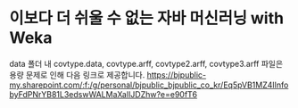 # 이보다 더 쉬울 수 없는 자바 머신러닝 with Weka

data 폴더 내 covtype.data, covtype.arff, covtype2.arff, covtype3.arff 파일은 용량 문제로 인해 다음 링크로 제공합니다.
https://bjpublic-my.sharepoint.com/:f:/g/personal/bjpublic_bjpublic_co_kr/Eq5pVB1MZ4lInfobyFdPNrYB81L3edswWALMaXaIlJDZhw?e=e90fT6
